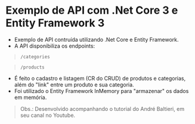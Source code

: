 # Exemplo de API com .Net Core 3 e Entity Framework 3

* Exemplo de API contruída utilizando .Net Core e Entity Framework. 
* A API disponibiliza os endpoints:
> `/categories`

> `/products`
* É feito o cadastro e listagem (CR do CRUD) de produtos e categorias, além do "link" entre um produto e sua categoria.
* Foi utilizado o Entity Framework InMemory para "armazenar" os dados em memória.

> Obs.: Desenvolvido acompanhando o tutorial do André Baltieri, em seu canal no Youtube.